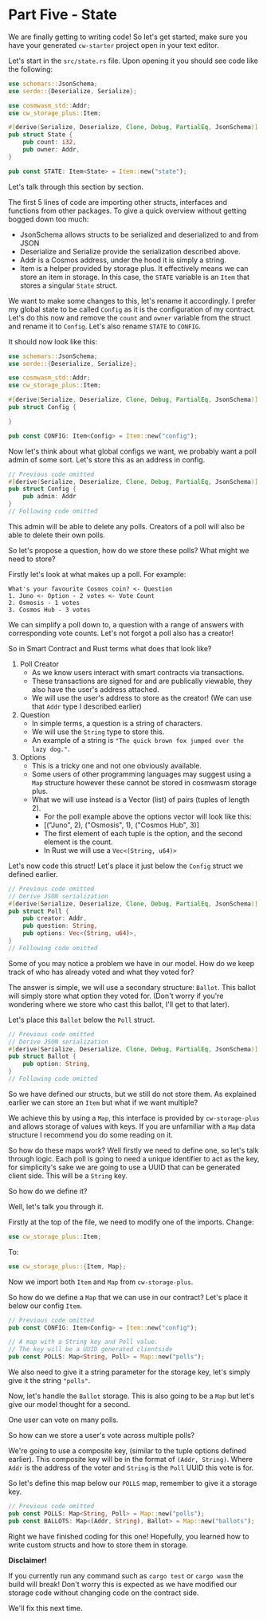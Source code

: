 # Part Five - State

We are finally getting to writing code! So let's get started, make sure you have your generated `cw-starter` project open in your text editor.

Let's start in the `src/state.rs` file. Upon opening it you should see code like the following:

```rust
use schemars::JsonSchema;
use serde::{Deserialize, Serialize};

use cosmwasm_std::Addr;
use cw_storage_plus::Item;

#[derive(Serialize, Deserialize, Clone, Debug, PartialEq, JsonSchema)]
pub struct State {
    pub count: i32,
    pub owner: Addr,
}

pub const STATE: Item<State> = Item::new("state");
```

Let's talk through this section by section.

The first 5 lines of code are importing other structs, interfaces and functions from other packages. To give a quick overview without getting bogged down too much:

-   JsonSchema allows structs to be serialized and deserialized to and from JSON
-   Deserialize and Serialize provide the serialization described above.
-   Addr is a Cosmos address, under the hood it is simply a string.
-   Item is a helper provided by storage plus. It effectively means we can store an item in storage. In this case, the `STATE` variable is an `Item` that stores a singular `State` struct.

We want to make some changes to this, let's rename it accordingly. I prefer my global state to be called `Config` as it is the configuration of my contract. Let's do this now and remove the `count` and `owner` variable from the struct and rename it to `Config`. Let's also rename `STATE` to `CONFIG`.

It should now look like this:

```rust
use schemars::JsonSchema;
use serde::{Deserialize, Serialize};

use cosmwasm_std::Addr;
use cw_storage_plus::Item;

#[derive(Serialize, Deserialize, Clone, Debug, PartialEq, JsonSchema)]
pub struct Config {

}

pub const CONFIG: Item<Config> = Item::new("config");
```

Now let's think about what global configs we want, we probably want a poll admin of some sort. Let's store this as an address in config.

```rust
// Previous code omitted
#[derive(Serialize, Deserialize, Clone, Debug, PartialEq, JsonSchema)]
pub struct Config {
    pub admin: Addr
}
// Following code omitted
```

This admin will be able to delete any polls. Creators of a poll will also be able to delete their own polls.

So let's propose a question, how do we store these polls? What might we need to store?

Firstly let's look at what makes up a poll. For example:

```
What's your favourite Cosmos coin? <- Question
1. Juno <- Option - 2 votes <- Vote Count
2. Osmosis - 1 votes
3. Cosmos Hub - 3 votes
```

We can simplify a poll down to, a question with a range of answers with corresponding vote counts. Let's not forgot a poll also has a creator!

So in Smart Contract and Rust terms what does that look like?

1. Poll Creator
    - As we know users interact with smart contracts via transactions.
    - These transactions are signed for and are publically viewable, they also have the user's address attached.
    - We will use the user's address to store as the creator! (We can use that `Addr` type I described earlier)
2. Question
    - In simple terms, a question is a string of characters.
    - We will use the `String` type to store this.
    - An example of a string is `"The quick brown fox jumped over the lazy dog."`.
3. Options
    - This is a tricky one and not one obviously available.
    - Some users of other programming languages may suggest using a `Map` structure however these cannot be stored in cosmwasm storage plus.
    - What we will use instead is a Vector (list) of pairs (tuples of length 2).
        - For the poll example above the options vector will look like this:
        - [("Juno", 2), ("Osmosis", 1), ("Cosmos Hub", 3)]
        - The first element of each tuple is the option, and the second element is the count.
        - In Rust we will use a `Vec<(String, u64)>`

Let's now code this struct! Let's place it just below the `Config` struct we defined earlier.

```rust
// Previous code omitted
// Derive JSON serialization
#[derive(Serialize, Deserialize, Clone, Debug, PartialEq, JsonSchema)]
pub struct Poll {
    pub creator: Addr,
    pub question: String,
    pub options: Vec<(String, u64)>,
}
// Following code omitted
```

Some of you may notice a problem we have in our model. How do we keep track of who has already voted and what they voted for?

The answer is simple, we will use a secondary structure: `Ballot`. This ballot will simply store what option they voted for. (Don't worry if you're wondering where we store who cast this ballot, I'll get to that later).

Let's place this `Ballot` below the `Poll` struct.

```rust
// Previous code omitted
// Derive JSON serialization
#[derive(Serialize, Deserialize, Clone, Debug, PartialEq, JsonSchema)]
pub struct Ballot {
    pub option: String,
}
// Following code omitted
```

So we have defined our structs, but we still do not store them. As explained earlier we can store an `Item` but what if we want multiple?

We achieve this by using a `Map`, this interface is provided by `cw-storage-plus` and allows storage of values with keys. If you are unfamiliar with a `Map` data structure I recommend you do some reading on it.

So how do these maps work? Well firstly we need to define one, so let's talk through logic. Each poll is going to need a unique identifier to act as the key, for simplicity's sake we are going to use a UUID that can be generated client side. This will be a `String` key.

So how do we define it?

Well, let's talk you through it.

Firstly at the top of the file, we need to modify one of the imports. Change:

```rust
use cw_storage_plus::Item;
```

To:

```rust
use cw_storage_plus::{Item, Map};
```

Now we import both `Item` and `Map` from `cw-storage-plus`.

So how do we define a `Map` that we can use in our contract? Let's place it below our config `Item`.

```rust
// Previous code omitted
pub const CONFIG: Item<Config> = Item::new("config");

// A map with a String key and Poll value.
// The key will be a UUID generated clientside
pub const POLLS: Map<String, Poll> = Map::new("polls");
```

We also need to give it a string parameter for the storage key, let's simply give it the string `"polls"`.

Now, let's handle the `Ballot` storage. This is also going to be a `Map` but let's give our model thought for a second.

One user can vote on many polls.

So how can we store a user's vote across multiple polls?

We're going to use a composite key, (similar to the tuple options defined earlier). This composite key will be in the format of `(Addr, String)`. Where `Addr` is the address of the voter and `String` is the `Poll` UUID this vote is for.

So let's define this map below our `POLLS` map, remember to give it a storage key.

```rust
// Previous code omitted
pub const POLLS: Map<String, Poll> = Map::new("polls");
pub const BALLOTS: Map<(Addr, String), Ballot> = Map::new("ballots");
```

Right we have finished coding for this one! Hopefully, you learned how to write custom structs and how to store them in storage.

**Disclaimer!** 

If you currently run any command such as `cargo test` or `cargo wasm` the build will break! Don't worry this is expected as we have modified our storage code without changing code on the contract side.

We'll fix this next time.

